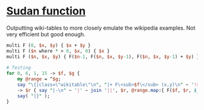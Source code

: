 [1]: https://rosettacode.org/wiki/Sudan_function

# [Sudan function][1]

Outputting wiki-tables to more closely emulate the wikipedia examples. Not very efficient but good enough.

```perl
multi F (0, $x, $y) { $x + $y }
multi F ($n where * > 0, $x, 0) { $x }
multi F ($n, $x, $y) { F($n-1, F($n, $x, $y-1), F($n, $x, $y-1) + $y) }
 
# Testing
for 0, 6, 1, 15 -> $f, $g {
    my @range = ^$g;
    say "\{|class=\"wikitable\"\n", "|+ F\<sub>$f\</sub> (x,y)\n" ~ '!x\y!!', join '!!', @range;
    -> $r { say "|-\n" ~ '|' ~ join '||', $r, @range.map:{ F($f, $r, $_) } } for @range;
    say( "|}" );
}
 
```

